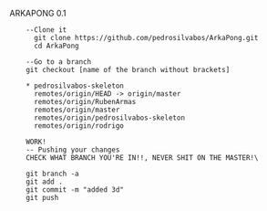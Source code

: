 ARKAPONG 0.1

        --Clone it
          git clone https://github.com/pedrosilvabos/ArkaPong.git
          cd ArkaPong
          
        --Go to a branch
        git checkout [name of the branch without brackets]
        
        * pedrosilvabos-skeleton
          remotes/origin/HEAD -> origin/master
          remotes/origin/RubenArmas
          remotes/origin/master
          remotes/origin/pedrosilvabos-skeleton
          remotes/origin/rodrigo
          
        WORK!
        -- Pushing your changes 
        CHECK WHAT BRANCH YOU'RE IN!!, NEVER SHIT ON THE MASTER!\
        
        git branch -a
        git add .
        git commit -m "added 3d" 
        git push
        
        
